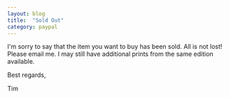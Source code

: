 ```yaml
---
layout: blog
title:  "Sold Out"
category: paypal
---
```


I'm sorry to say that the item you want to buy has been sold. All is not lost! Please email me. I may still have additional prints from the same edition available.

Best regards,

Tim
